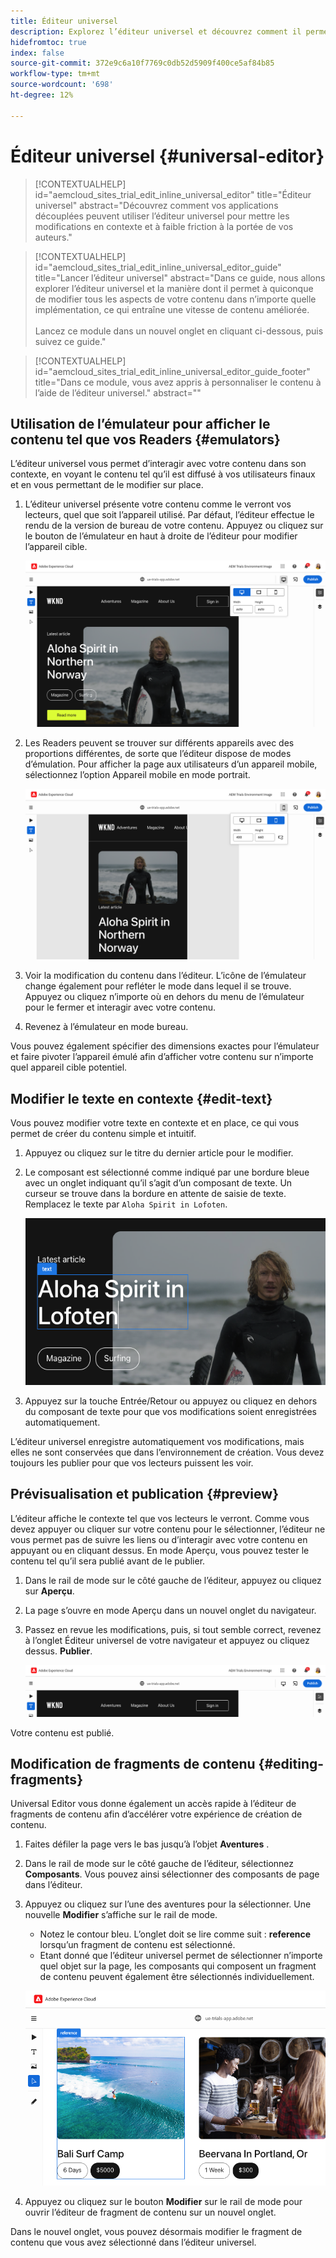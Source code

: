 ```yaml
---
title: Éditeur universel
description: Explorez l’éditeur universel et découvrez comment il permet à n’importe qui de modifier n’importe quel aspect de votre contenu dans n’importe quelle mise en oeuvre.
hidefromtoc: true
index: false
source-git-commit: 372e9c6a10f7769c0db52d5909f400ce5af84b85
workflow-type: tm+mt
source-wordcount: '698'
ht-degree: 12%

---
```



# Éditeur universel {#universal-editor}

>[!CONTEXTUALHELP]
>id="aemcloud_sites_trial_edit_inline_universal_editor"
>title="Éditeur universel"
>abstract="Découvrez comment vos applications découplées peuvent utiliser l’éditeur universel pour mettre les modifications en contexte et à faible friction à la portée de vos auteurs."

>[!CONTEXTUALHELP]
>id="aemcloud_sites_trial_edit_inline_universal_editor_guide"
>title="Lancer l’éditeur universel"
>abstract="Dans ce guide, nous allons explorer l’éditeur universel et la manière dont il permet à quiconque de modifier tous les aspects de votre contenu dans n’importe quelle implémentation, ce qui entraîne une vitesse de contenu améliorée.<br><br>Lancez ce module dans un nouvel onglet en cliquant ci-dessous, puis suivez ce guide."

>[!CONTEXTUALHELP]
>id="aemcloud_sites_trial_edit_inline_universal_editor_guide_footer"
>title="Dans ce module, vous avez appris à personnaliser le contenu à l’aide de l’éditeur universel."
>abstract=""

## Utilisation de l’émulateur pour afficher le contenu tel que vos Readers {#emulators}

L’éditeur universel vous permet d’interagir avec votre contenu dans son contexte, en voyant le contenu tel qu’il est diffusé à vos utilisateurs finaux et en vous permettant de le modifier sur place.

1. L’éditeur universel présente votre contenu comme le verront vos lecteurs, quel que soit l’appareil utilisé. Par défaut, l’éditeur effectue le rendu de la version de bureau de votre contenu. Appuyez ou cliquez sur le bouton de l’émulateur en haut à droite de l’éditeur pour modifier l’appareil cible.

   ![Élément de menu de l’émulateur](assets/do-not-localize/ue-emulator-1.png)

1. Les Readers peuvent se trouver sur différents appareils avec des proportions différentes, de sorte que l’éditeur dispose de modes d’émulation. Pour afficher la page aux utilisateurs d’un appareil mobile, sélectionnez l’option Appareil mobile en mode portrait.

   ![Élément de menu de l’émulateur](assets/do-not-localize/ue-emulator-3.png)

1. Voir la modification du contenu dans l’éditeur. L’icône de l’émulateur change également pour refléter le mode dans lequel il se trouve. Appuyez ou cliquez n’importe où en dehors du menu de l’émulateur pour le fermer et interagir avec votre contenu.

1. Revenez à l’émulateur en mode bureau.

Vous pouvez également spécifier des dimensions exactes pour l’émulateur et faire pivoter l’appareil émulé afin d’afficher votre contenu sur n’importe quel appareil cible potentiel.

## Modifier le texte en contexte {#edit-text}

Vous pouvez modifier votre texte en contexte et en place, ce qui vous permet de créer du contenu simple et intuitif.

1. Appuyez ou cliquez sur le titre du dernier article pour le modifier.

1. Le composant est sélectionné comme indiqué par une bordure bleue avec un onglet indiquant qu’il s’agit d’un composant de texte. Un curseur se trouve dans la bordure en attente de saisie de texte. Remplacez le texte par `Aloha Spirit in Lofoten`.

   ![Modification de texte dans Universal Editor](assets/do-not-localize/ue-edit-text-2.png)

1. Appuyez sur la touche Entrée/Retour ou appuyez ou cliquez en dehors du composant de texte pour que vos modifications soient enregistrées automatiquement.

L’éditeur universel enregistre automatiquement vos modifications, mais elles ne sont conservées que dans l’environnement de création. Vous devez toujours les publier pour que vos lecteurs puissent les voir.

## Prévisualisation et publication {#preview}

L’éditeur affiche le contexte tel que vos lecteurs le verront. Comme vous devez appuyer ou cliquer sur votre contenu pour le sélectionner, l’éditeur ne vous permet pas de suivre les liens ou d’interagir avec votre contenu en appuyant ou en cliquant dessus. En mode Aperçu, vous pouvez tester le contenu tel qu’il sera publié avant de le publier.

1. Dans le rail de mode sur le côté gauche de l’éditeur, appuyez ou cliquez sur **Aperçu**.

1. La page s’ouvre en mode Aperçu dans un nouvel onglet du navigateur.

1. Passez en revue les modifications, puis, si tout semble correct, revenez à l’onglet Éditeur universel de votre navigateur et appuyez ou cliquez dessus. **Publier**.

   ![Éléments du menu Aperçu et publication](assets/do-not-localize/ue-preview-publish.png)

Votre contenu est publié.

## Modification de fragments de contenu {#editing-fragments}

Universal Editor vous donne également un accès rapide à l’éditeur de fragments de contenu afin d’accélérer votre expérience de création de contenu.

1. Faites défiler la page vers le bas jusqu’à l’objet **Aventures** .

1. Dans le rail de mode sur le côté gauche de l’éditeur, sélectionnez **Composants**. Vous pouvez ainsi sélectionner des composants de page dans l’éditeur.

1. Appuyez ou cliquez sur l’une des aventures pour la sélectionner. Une nouvelle **Modifier** s’affiche sur le rail de mode.

   * Notez le contour bleu. L’onglet doit se lire comme suit : **reference** lorsqu’un fragment de contenu est sélectionné.
   * Etant donné que l’éditeur universel permet de sélectionner n’importe quel objet sur la page, les composants qui composent un fragment de contenu peuvent également être sélectionnés individuellement.

   ![Sélection de fragments de contenu dans l’éditeur universel](assets/do-not-localize/ue-content-fragments.png)

1. Appuyez ou cliquez sur le bouton **Modifier** sur le rail de mode pour ouvrir l’éditeur de fragment de contenu sur un nouvel onglet.

Dans le nouvel onglet, vous pouvez désormais modifier le fragment de contenu que vous avez sélectionné dans l’éditeur universel.

